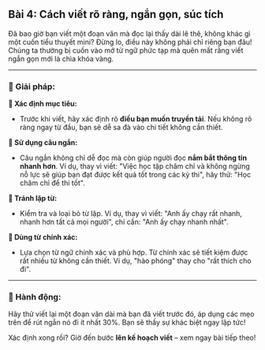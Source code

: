 ## Bài 4: Cách viết rõ ràng, ngắn gọn, súc tích

Đã bao giờ bạn viết một đoạn văn mà đọc lại thấy dài lê thê, không khác gì một cuốn tiểu thuyết mini? Đừng lo, điều này không phải chỉ riêng bạn đâu! Chúng ta thường bị cuốn vào mớ từ ngữ phức tạp mà quên mất rằng viết ngắn gọn mới là chìa khóa vàng.

---

### 📌 Giải pháp:

**🔹 Xác định mục tiêu:**
- Trước khi viết, hãy xác định rõ **điều bạn muốn truyền tải**. Nếu không rõ ràng ngay từ đầu, bạn sẽ dễ sa đà vào chi tiết không cần thiết.

**🔹 Sử dụng câu ngắn:**
- Câu ngắn không chỉ dễ đọc mà còn giúp người đọc **nắm bắt thông tin nhanh hơn**. Ví dụ, thay vì viết: "Việc học tập chăm chỉ và không ngừng nỗ lực sẽ giúp bạn đạt được kết quả tốt trong các kỳ thi", hãy thử: "Học chăm chỉ để thi tốt".

**🔹 Tránh lặp từ:**
- Kiểm tra và loại bỏ từ lặp. Ví dụ, thay vì viết: "Anh ấy chạy rất nhanh, nhanh hơn tất cả mọi người", chỉ cần: "Anh ấy chạy nhanh nhất".

**🔹 Dùng từ chính xác:**
- Lựa chọn từ ngữ chính xác và phù hợp. Từ chính xác sẽ tiết kiệm được rất nhiều từ không cần thiết. Ví dụ, "hào phóng" thay cho "rất thích cho đi".

---

### 🚀 Hành động:

Hãy thử viết lại một đoạn văn dài mà bạn đã viết trước đó, áp dụng các mẹo trên để rút ngắn nó đi ít nhất 30%. Bạn sẽ thấy sự khác biệt ngay lập tức!

Xác định xong rồi? Giờ đến bước **lên kế hoạch viết** – xem ngay bài tiếp theo!